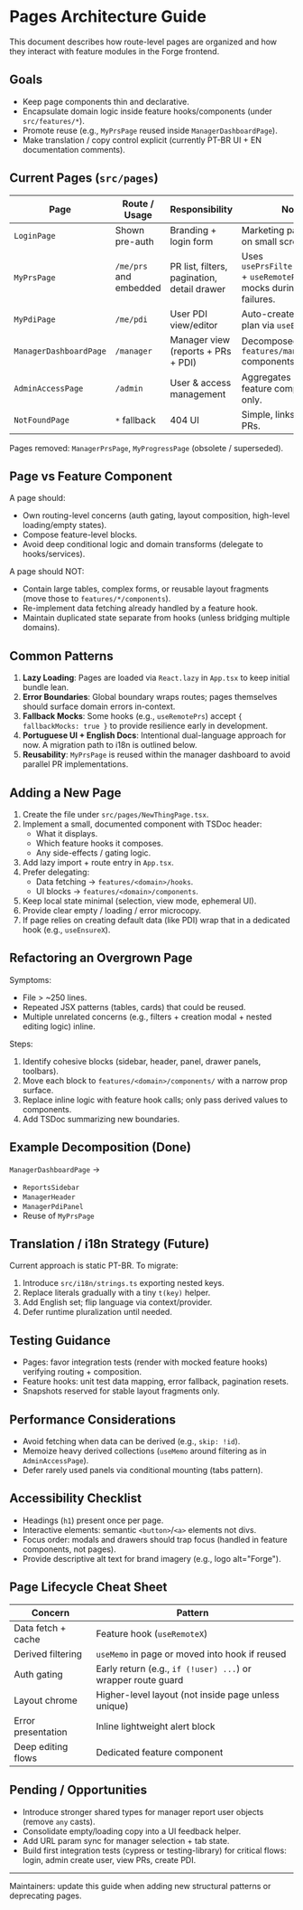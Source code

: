 # Pages Architecture Guide

This document describes how route-level pages are organized and how they interact with feature modules in the Forge frontend.

## Goals

- Keep page components thin and declarative.
- Encapsulate domain logic inside feature hooks/components (under `src/features/*`).
- Promote reuse (e.g., `MyPrsPage` reused inside `ManagerDashboardPage`).
- Make translation / copy control explicit (currently PT-BR UI + EN documentation comments).

## Current Pages (`src/pages`)

| Page                   | Route / Usage          | Responsibility                              | Notes                                                                                      |
| ---------------------- | ---------------------- | ------------------------------------------- | ------------------------------------------------------------------------------------------ |
| `LoginPage`            | Shown pre-auth         | Branding + login form                       | Marketing panel hidden on small screens.                                                   |
| `MyPrsPage`            | `/me/prs` and embedded | PR list, filters, pagination, detail drawer | Uses `usePrsFiltersPagination` + `useRemotePrs`. Fallback mocks during early API failures. |
| `MyPdiPage`            | `/me/pdi`              | User PDI view/editor                        | Auto-creates empty plan via `useEnsurePdi`.                                                |
| `ManagerDashboardPage` | `/manager`             | Manager view (reports + PRs + PDI)          | Decomposed into `features/manager` components.                                             |
| `AdminAccessPage`      | `/admin`               | User & access management                    | Aggregates admin feature components only.                                                  |
| `NotFoundPage`         | `*` fallback           | 404 UI                                      | Simple, links back to PRs.                                                                 |

Pages removed: `ManagerPrsPage`, `MyProgressPage` (obsolete / superseded).

## Page vs Feature Component

A page should:

- Own routing-level concerns (auth gating, layout composition, high-level loading/empty states).
- Compose feature-level blocks.
- Avoid deep conditional logic and domain transforms (delegate to hooks/services).

A page should NOT:

- Contain large tables, complex forms, or reusable layout fragments (move those to `features/*/components`).
- Re-implement data fetching already handled by a feature hook.
- Maintain duplicated state separate from hooks (unless bridging multiple domains).

## Common Patterns

1. **Lazy Loading**: Pages are loaded via `React.lazy` in `App.tsx` to keep initial bundle lean.
2. **Error Boundaries**: Global boundary wraps routes; pages themselves should surface domain errors in-context.
3. **Fallback Mocks**: Some hooks (e.g., `useRemotePrs`) accept `{ fallbackMocks: true }` to provide resilience early in development.
4. **Portuguese UI + English Docs**: Intentional dual-language approach for now. A migration path to i18n is outlined below.
5. **Reusability**: `MyPrsPage` is reused within the manager dashboard to avoid parallel PR implementations.

## Adding a New Page

1. Create the file under `src/pages/NewThingPage.tsx`.
2. Implement a small, documented component with TSDoc header:
   - What it displays.
   - Which feature hooks it composes.
   - Any side-effects / gating logic.
3. Add lazy import + route entry in `App.tsx`.
4. Prefer delegating:
   - Data fetching -> `features/<domain>/hooks`.
   - UI blocks -> `features/<domain>/components`.
5. Keep local state minimal (selection, view mode, ephemeral UI).
6. Provide clear empty / loading / error microcopy.
7. If page relies on creating default data (like PDI) wrap that in a dedicated hook (e.g., `useEnsureX`).

## Refactoring an Overgrown Page

Symptoms:

- File > ~250 lines.
- Repeated JSX patterns (tables, cards) that could be reused.
- Multiple unrelated concerns (e.g., filters + creation modal + nested editing logic) inline.

Steps:

1. Identify cohesive blocks (sidebar, header, panel, drawer panels, toolbars).
2. Move each block to `features/<domain>/components/` with a narrow prop surface.
3. Replace inline logic with feature hook calls; only pass derived values to components.
4. Add TSDoc summarizing new boundaries.

## Example Decomposition (Done)

`ManagerDashboardPage` →

- `ReportsSidebar`
- `ManagerHeader`
- `ManagerPdiPanel`
- Reuse of `MyPrsPage`

## Translation / i18n Strategy (Future)

Current approach is static PT-BR. To migrate:

1. Introduce `src/i18n/strings.ts` exporting nested keys.
2. Replace literals gradually with a tiny `t(key)` helper.
3. Add English set; flip language via context/provider.
4. Defer runtime pluralization until needed.

## Testing Guidance

- Pages: favor integration tests (render with mocked feature hooks) verifying routing + composition.
- Feature hooks: unit test data mapping, error fallback, pagination resets.
- Snapshots reserved for stable layout fragments only.

## Performance Considerations

- Avoid fetching when data can be derived (e.g., `skip: !id`).
- Memoize heavy derived collections (`useMemo` around filtering as in `AdminAccessPage`).
- Defer rarely used panels via conditional mounting (tabs pattern).

## Accessibility Checklist

- Headings (`h1`) present once per page.
- Interactive elements: semantic `<button>`/`<a>` elements not divs.
- Focus order: modals and drawers should trap focus (handled in feature components, not pages).
- Provide descriptive alt text for brand imagery (e.g., logo alt="Forge").

## Page Lifecycle Cheat Sheet

| Concern            | Pattern                                                      |
| ------------------ | ------------------------------------------------------------ |
| Data fetch + cache | Feature hook (`useRemoteX`)                                  |
| Derived filtering  | `useMemo` in page or moved into hook if reused               |
| Auth gating        | Early return (e.g., `if (!user) ...`) or wrapper route guard |
| Layout chrome      | Higher-level layout (not inside page unless unique)          |
| Error presentation | Inline lightweight alert block                               |
| Deep editing flows | Dedicated feature component                                  |

## Pending / Opportunities

- Introduce stronger shared types for manager report user objects (remove `any` casts).
- Consolidate empty/loading copy into a UI feedback helper.
- Add URL param sync for manager selection + tab state.
- Build first integration tests (cypress or testing-library) for critical flows: login, admin create user, view PRs, create PDI.

---

Maintainers: update this guide when adding new structural patterns or deprecating pages.
